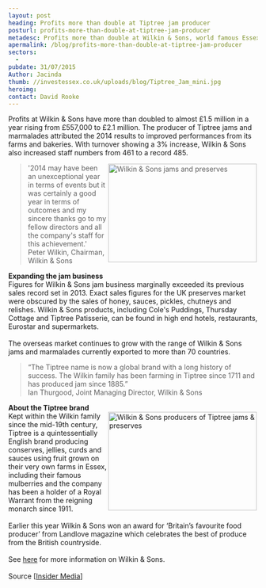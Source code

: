 ```yaml
---
layout: post
heading: Profits more than double at Tiptree jam producer
posturl: profits-more-than-double-at-tiptree-jam-producer
metadesc: Profits more than double at Wilkin & Sons, world famous Essex producer of jams and preserves
apermalink: /blog/profits-more-than-double-at-tiptree-jam-producer
sectors:
  -  
pubdate: 31/07/2015
Author: Jacinda
thumb: //investessex.co.uk/uploads/blog/Tiptree_Jam_mini.jpg
heroimg: 
contact: David Rooke
---
```

<p>Profits at Wilkin &amp; Sons have more than doubled to almost £1.5 million in a year rising from £557,000 to £2.1 million. The producer of Tiptree jams and marmalades attributed the 2014 results to improved performances from its farms and bakeries. With turnover showing a 3% increase, Wilkin &amp; Sons also increased staff numbers from 461 to a record 485.</p><blockquote><img alt='Wilkin &amp; Sons jams and preserves' src='http://www.investessex.co.uk/uploads/blog/Tiptree_Jam_300.jpg' style='width: 300px; height: 199px; margin-left: 2px; margin-right: 2px; float: right;'/><p>'2014 may have been an unexceptional year in terms of events but it was certainly a good year in terms of outcomes and my sincere thanks go to my fellow directors and all the company's staff for this achievement.'<br/>Peter Wilkin, Chairman, Wilkin &amp; Sons</p></blockquote><p><strong>Expanding the jam business</strong><br/>Figures for Wilkin &amp; Sons jam business marginally exceeded its previous sales record set in 2013. Exact sales figures for the UK preserves market were obscured by the sales of honey, sauces, pickles, chutneys and relishes. Wilkin &amp; Sons products, including Cole's Puddings, Thursday Cottage and Tiptree Patisserie, can be found in high end hotels, restaurants, Eurostar and supermarkets.<br/><br/>The overseas market continues to grow with the range of Wilkin &amp; Sons jams and marmalades currently exported to more than 70 countries. </p><blockquote><p>“The Tiptree name is now a global brand with a long history of success. The Wilkin family has been farming in Tiptree since 1711 and has produced jam since 1885.”<br/>Ian Thurgood, Joint Managing Director, Wilkin &amp; Sons</p></blockquote><p><strong>About the Tiptree brand</strong><br/><img alt='Wilkin &amp; Sons producers of Tiptree jams &amp; preserves' src='http://www.investessex.co.uk/uploads/blog/Fruit_picking_300.jpg' style='width: 300px; height: 199px; margin-left: 2px; margin-right: 2px; float: right;'/>Kept within the Wilkin family since the mid-19th century, Tiptree is a quintessentially English brand producing conserves, jellies, curds and sauces using fruit grown on their very own farms in Essex, including their famous mulberries and the company has been a holder of a Royal Warrant from the reigning monarch since 1911.<br/><br/>Earlier this year Wilkin &amp; Sons won an award for ‘Britain’s favourite food producer’ from Landlove magazine which celebrates the best of produce from the British countryside.<br/><br/>See <a href='http://www.investessex.co.uk/studies/case-studies/wilkin-sons/' target='_blank'>here</a> for more information on Wilkin &amp; Sons.<br/><br/>Source [<a href='http://www.insidermedia.com/insider/central-and-east/143547-profits-soar-historic-jam-maker/' target='_blank'>Insider Media</a>]</p>